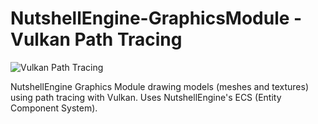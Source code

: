 # NutshellEngine-GraphicsModule - Vulkan Path Tracing
![Vulkan Path Tracing](https://i.imgur.com/rzSVoir.png)

NutshellEngine Graphics Module drawing models (meshes and textures) using path tracing with Vulkan. Uses NutshellEngine's ECS (Entity Component System).